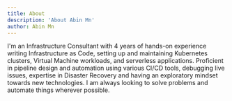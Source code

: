```yaml
---
title: About
description: 'About Abin Mn'
author: Abin Mn
---
```


I'm an Infrastructure Consultant with 4 years of hands-on experience writing Infrastructure as Code, setting up and maintaining Kubernetes clusters, Virtual Machine workloads, and serverless applications. Proficient in pipeline design and automation using various CI/CD tools, debugging live issues, expertise in Disaster Recovery and having an exploratory mindset towards new technologies. I am always looking to solve problems and automate things wherever possible.
